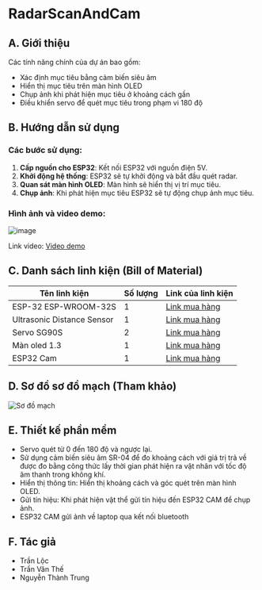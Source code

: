 # RadarScanAndCam

## A. Giới thiệu

Các tính năng chính của dự án bao gồm:

- Xác định mục tiêu bằng cảm biến siêu âm
- Hiển thị mục tiêu trên màn hình OLED
- Chụp ảnh khi phát hiện mục tiêu ở khoảng cách gần
- Điều khiển servo để quét mục tiêu trong phạm vi 180 độ

## B. Hướng dẫn sử dụng

### Các bước sử dụng:

1. **Cấp nguồn cho ESP32**: Kết nối ESP32 với nguồn điện 5V.
2. **Khởi động hệ thống**: ESP32 sẽ tự khởi động và bắt đầu quét radar.
3. **Quan sát màn hình OLED**: Màn hình sẽ hiển thị vị trí mục tiêu.
4. **Chụp ảnh**: Khi phát hiện mục tiêu ESP32 sẽ tự động chụp ảnh mục tiêu.

### Hình ảnh  và video demo:

![image](https://github.com/loct2205/RadarScanAndCam/assets/75266172/df40d47b-bfe5-4892-9db2-bbb318583bcc)

Link video: [Video demo](https://drive.google.com/file/d/1oqdByZ9TCyQgGIg9pIIQ2jjrJ_XlKjTF/view?usp=drive_link)

## C. Danh sách linh kiện (Bill of Material)

| Tên linh kiện         | Số lượng | Link của linh kiện                                                                                                                                                     |
|-----------------------|----------|-----------------------------------------------------------------------------------------------------------------------------------------------------------------------|
| ESP-32 ESP-WROOM-32S       | 1        | [Link mua hàng](https://banlinhkien.com/kit-wifi-esp32-espwroom32s-p6649289.html) |
| Ultrasonic Distance Sensor | 1        | [Link mua hàng](https://banlinhkien.com/cam-bien-sieu-am-srf04-p6646905.html)     |
| Servo SG90S                | 2        | [Link mua hàng](https://banlinhkien.com/dong-co-servo-mg90s-p6648776.html)       |
| Màn oled 1.3               | 1        | [Link mua hàng](https://banlinhkien.com/man-hinh-oled-1.3-128x64-i2c-xanh-oled13i2cb-p12496195.html)             |
| ESP32 Cam                  | 1        | [Link mua hàng](https://shopee.vn/B%E1%BB%99-Camera-Kh%C3%B4ng-D%C3%A2y-OV2640-ESP32-DVP-24pin-66-120-160-%C4%90%E1%BB%99-850nm-2MP-2.4Ghz-8MB-PSRAM-Bluetooth-i.934626898.14797112018?sp_atk=f5515306-88ae-4891-9512-86503e8579cc&xptdk=f5515306-88ae-4891-9512-86503e8579cc)           |

## D. Sơ đồ sơ đồ mạch (Tham khảo)

![Sơ đồ mạch](https://github.com/loct2205/RadarScanAndCam/assets/75266172/63868902-982e-42e6-9a9b-7964d42ea1ce)

## E. Thiết kế phần mềm

- Servo quét từ 0 đến 180 độ và ngược lại.
- Sử dụng cảm biến siêu âm SR-04 để đo khoảng cách với giá trị trả về được đo bằng công thức lấy thời gian phát hiện ra vật nhân với tốc độ âm thanh trong không khí.
- Hiển thị thông tin: Hiển thị khoảng cách và góc quét trên màn hình OLED.
- Gửi tín hiệu: Khi phát hiện vật thể gửi tín hiệu đến ESP32 CAM để chụp ảnh.
- ESP32 CAM gửi ảnh về laptop qua kết nối bluetooth

## F. Tác giả

- Trần Lộc             
- Trần Văn Thế            
- Nguyễn Thành Trung      

  
